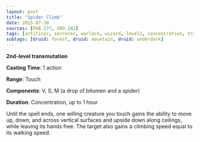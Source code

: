 ```yaml
---
layout: post
title: "Spider Climb"
date: 2015-07-30
sources: [PHB.277, SRD.182]
tags: [artificer, sorcerer, warlock, wizard, level2, concentration, transmutation]
subtags: [druid: forest, druid: mountain, druid: underdark]
---
```


**2nd-level transmutation**

**Casting Time**: 1 action

**Range**: Touch

**Components**: V, S, M (a drop of bitumen and a spider)

**Duration**: Concentration, up to 1 hour

Until the spell ends, one willing creature you touch gains the ability to move up, down, and across vertical surfaces and upside down along ceilings, while leaving its hands free. The target also gains a climbing speed equal to its walking speed.
